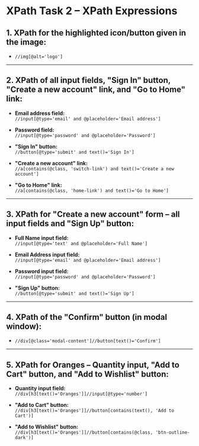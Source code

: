 # XPath Task 2 – XPath Expressions

## 1. XPath for the highlighted icon/button given in the image:
- `//img[@alt='logo']`

---

## 2. XPath of all input fields, "Sign In" button, "Create a new account" link, and "Go to Home" link:

- **Email address field:**  
  `//input[@type='email' and @placeholder='Email address']`

- **Password field:**  
  `//input[@type='password' and @placeholder='Password']`

- **"Sign In" button:**  
  `//button[@type='submit' and text()='Sign In']`

- **"Create a new account" link:**  
  `//a[contains(@class, 'switch-link') and text()='Create a new account']`

- **"Go to Home" link:**  
  `//a[contains(@class, 'home-link') and text()='Go to Home']`

---

## 3. XPath for "Create a new account" form – all input fields and "Sign Up" button:

- **Full Name input field:**  
  `//input[@type='text' and @placeholder='Full Name']`

- **Email Address input field:**  
  `//input[@type='email' and @placeholder='Email address']`

- **Password input field:**  
  `//input[@type='password' and @placeholder='Password']`

- **"Sign Up" button:**  
  `//button[@type='submit' and text()='Sign Up']`

---

## 4. XPath of the "Confirm" button (in modal window):

- `//div[@class='modal-content']//button[text()='Confirm']`

---

## 5. XPath for **Oranges** – Quantity input, "Add to Cart" button, and "Add to Wishlist" button:

- **Quantity input field:**  
  `//div[h3[text()='Oranges']]//input[@type='number']`

- **"Add to Cart" button:**  
  `//div[h3[text()='Oranges']]//button[contains(text(), 'Add to Cart')]`

- **"Add to Wishlist" button:**  
  `//div[h3[text()='Oranges']]//button[contains(@class, 'btn-outline-dark')]`




